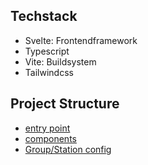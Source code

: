 ## Techstack
- Svelte: Frontendframework
- Typescript
- Vite: Buildsystem
- Tailwindcss

## Project Structure
- [entry point](src/App.svelte)
- [components](src/components)
- [Group/Station config](src/script/StationsGroupsConfig.ts)
